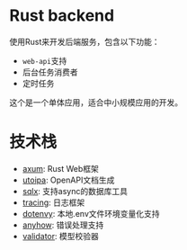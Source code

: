 # Rust backend

使用Rust来开发后端服务，包含以下功能：

- `web-api`支持
- 后台任务消费者
- 定时任务

这个是一个单体应用，适合中小规模应用的开发。

# 技术栈

- [axum](https://github.com/tokio-rs/axum): Rust Web框架
- [utoipa](https://github.com/juhaku/utoipa): OpenAPI文档生成
- [sqlx](https://github.com/launchbadge/sqlx): 支持async的数据库工具
- [tracing](https://github.com/tokio-rs/tracing): 日志框架
- [dotenvy](https://github.com/allan2/dotenvy): 本地.env文件环境变量化支持
- [anyhow](https://github.com/dtolnay/anyhow): 错误处理支持
- [validator](https://github.com/Keats/validator): 模型校验器 